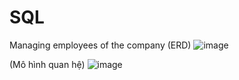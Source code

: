 # SQL
Managing employees of the company
(ERD)
![image](https://github.com/chaukydang/SQL/assets/94186949/5d45de79-aa7c-4bc9-a5bd-ea78770e3e54)

(Mô hình quan hệ)
![image](https://github.com/chaukydang/SQL/assets/94186949/89ea2ca6-b808-4311-8210-d338397c20f9)
